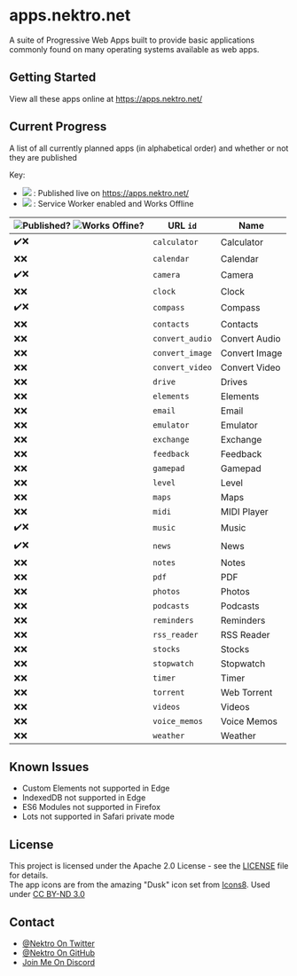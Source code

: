 [pub]: https://png.icons8.com/color/24/000000/domain.png
[swe]: https://png.icons8.com/color/24/000000/wifi-off.png

# apps.nektro.net
A suite of Progressive Web Apps built to provide basic applications commonly found on many operating systems available as web apps.

## Getting Started
View all these apps online at https://apps.nektro.net/

## Current Progress
A list of all currently planned apps (in alphabetical order) and whether or not they are published

Key:
- ![][pub] : Published live on https://apps.nektro.net/
- ![][swe] : Service Worker enabled and Works Offline

| ![Published][pub]? ![Works Offine][swe]? | URL `id` | Name |
| ---------- | ---- | ---- |
| ✔️❌ | `calculator`    | Calculator    |
| ❌❌ | `calendar`      | Calendar      |
| ✔️❌ | `camera`        | Camera        |
| ❌❌ | `clock`         | Clock         |
| ✔️❌ | `compass`       | Compass       |
| ❌❌ | `contacts`      | Contacts      |
| ❌❌ | `convert_audio` | Convert Audio |
| ❌❌ | `convert_image` | Convert Image |
| ❌❌ | `convert_video` | Convert Video |
| ❌❌ | `drive`         | Drives        |
| ❌❌ | `elements`      | Elements      |
| ❌❌ | `email`         | Email         |
| ❌❌ | `emulator`      | Emulator      |
| ❌❌ | `exchange`      | Exchange      |
| ❌❌ | `feedback`      | Feedback      |
| ❌❌ | `gamepad`       | Gamepad       |
| ❌❌ | `level`         | Level         |
| ❌❌ | `maps`          | Maps          |
| ❌❌ | `midi`          | MIDI Player   |
| ✔️❌ | `music`         | Music         |
| ✔️❌ | `news`          | News          |
| ❌❌ | `notes`         | Notes         |
| ❌❌ | `pdf`           | PDF           |
| ❌❌ | `photos`        | Photos        |
| ❌❌ | `podcasts`      | Podcasts      |
| ❌❌ | `reminders`     | Reminders     |
| ❌❌ | `rss_reader`    | RSS Reader    |
| ❌❌ | `stocks`        | Stocks        |
| ❌❌ | `stopwatch`     | Stopwatch     |
| ❌❌ | `timer`         | Timer         |
| ❌❌ | `torrent`       | Web Torrent   |
| ❌❌ | `videos`        | Videos        |
| ❌❌ | `voice_memos`   | Voice Memos   |
| ❌❌ | `weather`       | Weather       |

## Known Issues
- Custom Elements not supported in Edge
- IndexedDB not supported in Edge
- ES6 Modules not supported in Firefox
- Lots  not supported in Safari private mode

## License
This project is licensed under the Apache 2.0 License - see the [LICENSE](LICENSE) file for details.  
The app icons are from the amazing "Dusk" icon set from [Icons8](https://icons8.com/). Used under [CC BY-ND 3.0](https://creativecommons.org/licenses/by-nd/3.0/)

## Contact
- [@Nektro On Twitter](https://twitter.com/Nektro)
- [@Nektro On GitHub](https://github.com/Nektro)
- [Join Me On Discord](https://discord.gg/beUGrGk)
